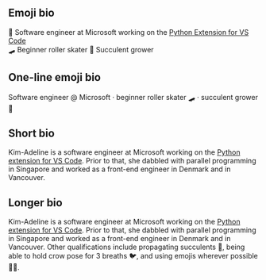   

## Emoji bio

🐍 Software engineer at Microsoft working on the [Python Extension for VS Code](https://github.com/microsoft/vscode-python/)    
🛹 Beginner roller skater
🌵 Succulent grower  

## One-line emoji bio

Software engineer @ Microsoft · beginner roller skater 🛹 · succulent grower 🌵


## Short bio
  
Kim-Adeline is a software engineer at Microsoft working on the [Python extension for VS Code](https://github.com/microsoft/vscode-python/). 
Prior to that, she dabbled with parallel programming in Singapore and worked as a front-end engineer 
in Denmark and in Vancouver.

## Longer bio

Kim-Adeline is a software engineer at Microsoft working on the 
[Python extension for VS Code](https://github.com/microsoft/vscode-python/). 
Prior to that, she dabbled with parallel programming in Singapore and worked as a front-end engineer in 
Denmark and in Vancouver. 
Other qualifications include propagating succulents 🌵, being able to hold crow pose for 3 breaths 🐦, 
and using emojis wherever possible 👩‍🎨.
